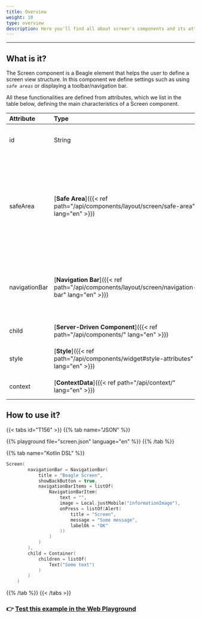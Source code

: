 ```yaml
---
title: Overview
weight: 10
type: overview
description: Here you'll find all about screen's components and its attributes details.
---
```


---

## What is it?

The Screen component is a Beagle element that helps the user to define a screen view structure. In this component we define settings such as using *`safe areas`* or displaying a toolbar/navigation bar.

All these functionalities are defined from attributes, which we list in the table below, defining the main characteristics of a Screen component.

| **Attribute** | **Type** | Required | **Definition** |
| :------------ | :------- | :------: | :------------- |
| id            | String   |          | Attribute that identifies a screen in your application |
| safeArea      | [**Safe Area**]({{< ref path="/api/components/layout/screen/safe-area" lang="en" >}}) |  | Enable Safe areas to help place views within the visible portion of the overall interface. By default it is not enabled and it won't constrain considering any safe area. |
| navigationBar | [**Navigation Bar**]({{< ref path="/api/components/layout/screen/navigation-bar" lang="en" >}}) |  | Enables some Navigation Bar details to be set, like Backbutton and Navigation Bar Itens |
| child         | [**Server-Driven Component**]({{< ref path="/api/components/" lang="en" >}}) | ✓ | Receives a list of Beagle componentes. |
| style         | [**Style**]({{< ref path="/api/components/widget#style-attributes" lang="en" >}}) |  | Provide visual customization options to the `screen` |
| context       | [**ContextData**]({{< ref path="/api/context/" lang="en" >}}) |  | Creates a *Context Data* for a Screen. |

## How to use it?

{{< tabs id="T156" >}}
{{% tab name="JSON" %}}

<!-- json-playground:screen.json
{
  "_beagleComponent_" : "beagle:screenComponent",
  "navigationBar" : {
    "title" : "Beagle Screen",
    "showBackButton" : true,
    "navigationBarItems" : [ {
      "_beagleComponent_" : "beagle:navigationBarItem",
      "text" : "",
      "image" : {
        "_beagleImagePath_" : "local",
        "mobileId" : "informationImage"
      },
      "onPress" : [{
        "_beagleAction_" : "beagle:alert",
        "title" : "Screen",
        "message" : "Some message",
        "labelOk" : "OK"
      }]
    } ]
  },
  "child" : {
    "_beagleComponent_" : "beagle:container",
    "children" : [ {
      "_beagleComponent_" : "beagle:text",
      "text" : "Some text"
    } ]
  }
}
-->

{{% playground file="screen.json" language="en" %}}
{{% /tab %}}

{{% tab name="Kotlin DSL" %}}

```kotlin
Screen(
        navigationBar = NavigationBar(
            title = "Beagle Screen",
            showBackButton = true,
            navigationBarItems = listOf(
                NavigationBarItem(
                    text = "",
                    image = Local.justMobile("informationImage"),
                    onPress = listOf(Alert(
                        title = "Screen",
                        message = "Some message",
                        labelOk = "OK"
                    ))
                )
            )
        ),
        child = Container(
            children = listOf(
                Text("Some text")
            )
        )
    )
```

{{% /tab %}}
{{< /tabs >}}

### 👉 [Test this example in the Web Playground](https://beagle-playground.netlify.app/)

